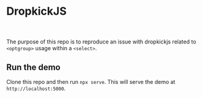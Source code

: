 # DropkickJS <optgroup> Issue

The purpose of this repo is to reproduce an issue with dropkickjs related to `<optgroup>` usage within a `<select>`.

## Run the demo

Clone this repo and then run `npx serve`. This will serve the demo at `http://localhost:5000`.
